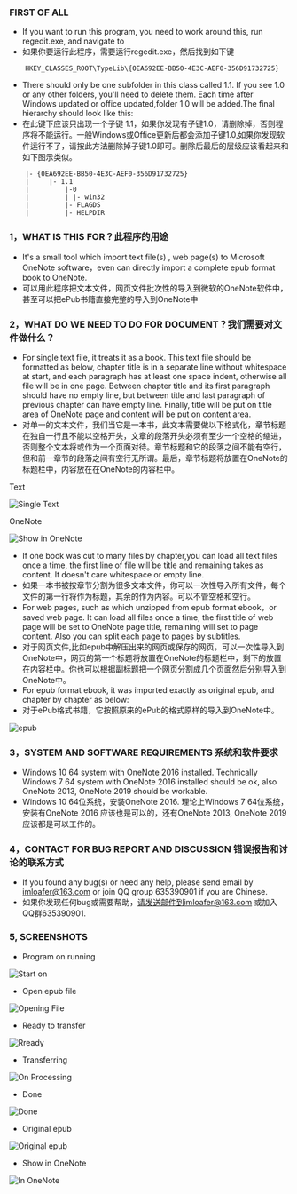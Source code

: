  ### FIRST OF ALL

* If you want to run this program, you need to work around this, run regedit.exe, and navigate to
* 如果你要运行此程序，需要运行regedit.exe，然后找到如下键
```
    HKEY_CLASSES_ROOT\TypeLib\{0EA692EE-BB50-4E3C-AEF0-356D91732725}
```
* There should only be one subfolder in this class called 1.1. If you see 1.0 or any other folders, you'll need to delete them. Each time after Windows updated or office updated,folder 1.0 will be added.The final hierarchy should look like this:
* 在此键下应该只出现一个子键 1.1，如果你发现有子键1.0，请删除掉，否则程序将不能运行。一般Windows或Office更新后都会添加子键1.0,如果你发现软件运行不了，请按此方法删除掉子键1.0即可。删除后最后的层级应该看起来和如下图示类似。
```
    |- {0EA692EE-BB50-4E3C-AEF0-356D91732725}
    |     |- 1.1
    |         |-0
    |         | |- win32
    |         |- FLAGDS
    |         |- HELPDIR
```

### 1，WHAT IS THIS FOR？此程序的用途

* It's a small tool which import text file(s) , web page(s) to Microsoft OneNote software，even can directly import a complete epub format book to OneNote.
* 可以用此程序把文本文件，网页文件批次性的导入到微软的OneNote软件中，甚至可以把ePub书籍直接完整的导入到OneNote中

### 2，WHAT DO WE NEED TO DO FOR DOCUMENT？我们需要对文件做什么？

* For single text file, it treats it as a book. This text file should be formatted as below, chapter title is in a separate line without whitespace at start, and each paragraph has at least one space indent, otherwise all file will be in one page. Between chapter title and its first paragraph should have no empty line, but between title and last paragraph of previous chapter can have empty line. Finally, title will be put on title area of OneNote page and content will be put on content area.
* 对单一的文本文件，我们当它是一本书，此文本需要做以下格式化，章节标题在独自一行且不能以空格开头，文章的段落开头必须有至少一个空格的缩进，否则整个文本将或作为一个页面对待。章节标题和它的段落之间不能有空行，但和前一章节的段落之间有空行无所谓。最后，章节标题将放置在OneNote的标题栏中，内容放在在OneNote的内容栏中。

Text

![Single Text](https://github.com/imloafer/OneTool/raw/master/images/screenshot0.png)

OneNote

![Show in OneNote](https://github.com/imloafer/OneTool/raw/master/images/screenshot9.png)
* If one book was cut to many files by chapter,you can load all text files once a time, the first line of file will be title and remaining takes as content. It doesn't care whitespace or empty line.
* 如果一本书被按章节分割为很多文本文件，你可以一次性导入所有文件，每个文件的第一行将作为标题，其余的作为内容。可以不管空格和空行。
* For web pages, such as which unzipped from epub format ebook，or saved web page. It can load all files once a time, the first title of web page will be set to OneNote page title, remaining will set to page content. Also you can split each page to pages by subtitles.
* 对于网页文件,比如epub中解压出来的网页或保存的网页，可以一次性导入到OneNote中，网页的第一个标题将放置在OneNote的标题栏中，剩下的放置在内容栏中。你也可以根据副标题把一个网页分割成几个页面然后分别导入到OneNote中。
* For epub format ebook, it was imported exactly as original epub, and chapter by chapter as below:
* 对于ePub格式书籍，它按照原来的ePub的格式原样的导入到OneNote中。

![epub](https://github.com/imloafer/OneTool/raw/master/images/screenshot7.png)

### 3，SYSTEM AND SOFTWARE REQUIREMENTS 系统和软件要求

* Windows 10  64 system with OneNote 2016 installed. Technically Windows 7 64 system with OneNote 2016 installed should be ok, also OneNote 2013, OneNote 2019 should be workable.
* Windows 10 64位系统，安装OneNote 2016. 理论上Windows 7 64位系统，安装有OneNote 2016 应该也是可以的，还有OneNote 2013, OneNote 2019应该都是可以工作的。


### 4，CONTACT FOR BUG REPORT AND DISCUSSION 错误报告和讨论的联系方式
* If you found any bug(s) or need any help, please send email by imloafer@163.com or join QQ group 635390901 if you are Chinese.
* 如果你发现任何bug或需要帮助，请发送邮件到imloafer@163.com 或加入QQ群635390901.
### 5, SCREENSHOTS
* Program on running

![Start on](https://github.com/imloafer/OneTool/raw/master/images/screenshot1.png)

* Open epub file

![Opening File](https://github.com/imloafer/OneTool/raw/master/images/screenshot3.png)

* Ready to transfer

![Rready](https://github.com/imloafer/OneTool/raw/master/images/screenshot4.png)

* Transferring

![On Processing](https://github.com/imloafer/OneTool/raw/master/images/screenshot5.png)

* Done

![Done](https://github.com/imloafer/OneTool/raw/master/images/screenshot6.png)

* Original epub

![Original epub](https://github.com/imloafer/OneTool/raw/master/images/screenshot2.png)

* Show in OneNote

![In OneNote](https://github.com/imloafer/OneTool/raw/master/images/screenshot8.png)
